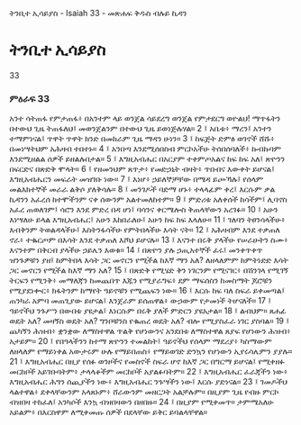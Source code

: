 ﻿
 ትንቢተ ኢሳይያስ - Isaiah 33 - መጽሐፍ ቅዱስ ብሉይ ኪዳን
# ትንቢተ ኢሳይያስ
33
### ምዕራፍ 33
አንተ ሳትጠፋ የምታጠፋ፥ በአንተም ላይ ወንጀል ሳይደረግ ወንጀል የምታደርግ ወዮልህ! ማጥፋትን በተውህ ጊዜ ትጠፋለህ፤ መወንጀልንም በተውህ ጊዜ ይወነጅሉሃል።
2 ፤ አቤቱ፥ ማረን፤ አንተን ተማምነናል፤ ጥዋት ጥዋት ክንድ በመከራም ጊዜ ማዳን ሁነን።
3 ፤ ከፍጅት ድምፅ ወገኖች ሸሹ፥ በመነሣትህም አሕዛብ ተበተኑ።
4 ፤ አንበጣ እንደሚሰበስብ ምርኮአችሁ ትሰበሰባለች፥ ኩብኩባም እንደሚዘልል ሰዎች ይዘልሉበታል።
5 ፤ እግዚአብሔር በአርያም ተቀምጦአልና ከፍ ከፍ አለ፤ ጽዮንን በፍርድና በጽድቅ ሞላት።
6 ፤ የዘመንህም ጸጥታ፥ የመድኃኒት ብዛት፥ ጥበብና እውቀት ይሆናል፤ እግዚአብሔርን መፍራት መዝገቡ ነው።
7 ፤ እነሆ፥ ኃይለኞቻቸው በሜዳ ይጮኻሉ፤ የሰላም መልእክተኞች መራራ ልቅሶ ያለቅሳሉ።
8 ፤ መንገዶች ባድማ ሆኑ፥ ተላላፊም ቀረ፤ እርሱም ቃል ኪዳንን አፈረሰ ከተሞችንም ናቀ ሰውንም አልተመለከተም።
9 ፤ ምድሪቱ አለቀሰች ከሳችም፤ ሊባኖስ አፈረ ጠወለገም፤ ሳሮን እንደ ምድረ በዳ ሆነ፤ ባሳንና ቀርሜሎስ ቅጠላቸውን አረገፉ።
10 ፤ አሁን እነሣለሁ ይላል እግዚአብሔር፤ አሁን እከበራለሁ፤ አሁን ከፍ ከፍ እላለሁ።
11 ፤ ገለባን ትፀንሳላችሁ፥ እብቅንም ትወልዳላችሁ፤ እስትንፋሳችሁ የምትበላችሁ እሳት ናት።
12 ፤ አሕዛብም እንደ ተቃጠለ ኖራ፥ ተቈርጦም በእሳት እንደ ተቃጠለ እሾህ ይሆናሉ።
13 ፤ እናንተ በሩቅ ያላችሁ የሠራሁትን ስሙ፥ እናንተም በቅርብ ያላችሁ ኃይሌን እወቁ።
14 ፤ በጽዮን ያሉ ኃጢአተኞች ፈሩ፤ መንቀጥቀጥ ዝንጉዎቹን ያዘ፤ ከምትበላ እሳት ጋር መኖርን የሚችል ከእኛ ማን አለ? ለዘላለምም ከምትነድድ እሳት ጋር መኖርን የሚችል ከእኛ ማን አለ?
15 ፤ በጽድቅ የሚሄድ ቅን ነገርንም የሚናገር፥ በሽንገላ የሚገኝ ትርፍን የሚንቅ፥ መማለጃን ከመጨበጥ እጁን የሚያራግፍ፥ ደም ማፍሰስን ከመስማት ጆሮቹን የሚያደነቍር፥ ክፋትንም ከማየት ዓይኖቹን የሚጨፍን ነው።
16 ፤ እርሱ ከፍ ባለ ስፍራ ይቀመጣል፤ ጠንካራ አምባ መጠጊያው ይሆናል፤ እንጀራም ይሰጠዋል፥ ውኃውም የታመነች ትሆናለች።
17 ፤ ዓይኖችህ ንጉሥን በውበቱ ያዩታል፤ እነርሱም በሩቅ ያለች ምድርን ያዩአታል።
18 ፤ ልብህም። ጸሐፊ ወዴት አለ? መዛኝስ ወዴት አለ? ግንቦቹንስ የቈጠረ ወዴት አለ? ብሎ የሚያስፈራ ነገር ያስባል።
19 ፤ ጨካኝን ሕዝብ፥ ቋንቋው ለማስተዋል ጥልቅ የሆነውንና አንደበቱ ለማስተዋል ጸያፍ የሆነውን ሕዝብ፥ አታይም።
20 ፤ የበዓላችንን ከተማ ጽዮንን ተመልከት፤ ዓይኖችህ የሰላም ማደሪያ፥ ካስማውም ለዘላለም የማይነቀል አውታሩም ሁሉ የማይበጠስ፥ የማይወገድ ድንኳን የሆነውን ኢየሩሳሌምን ያያሉ።
21 ፤ እግዚአብሔር በዚያ የሰፉ ወንዞችና የመስኖች ስፍራ ሆኖ ከእኛ ጋር በግርማ ይሆናል፤ የሚቀዘፉ መርከቦች አይገቡባትም፥ ታላላቆችም መርከቦች አያልፉባትም።
22 ፤ እግዚአብሔር ፈራጃችን ነው፥ እግዚአብሔር ሕግን ሰጪያችን ነው፥ እግዚአብሔር ንጉሣችን ነው፤ እርሱ ያድነናል።
23 ፤ ገመዶችህ ላልተዋል፥ ደቀላቸውንም አላጸኑም፥ ሸራውንም መዘርጋት አልቻሉም። በዚያም ጊዜ የብዙ ምርኮ ብዝበዛ ተከፈለ፤ አንካሶች እንኳ ብዝበዛውን በዘበዙ።
24 ፤ በዚያም የሚቀመጥ። ታምሜአለሁ አይልም፥ በእርስዋም ለሚቀመጡ ሰዎች በደላቸው ይቅር ይባልላቸዋል። 

